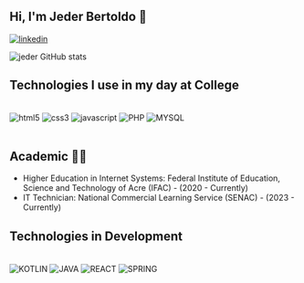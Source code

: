 ## Hi, I'm Jeder Bertoldo 👋

[![linkedin](https://img.shields.io/badge/LinkedIn-0077B5?style=for-the-badge&logo=linkedin&logoColor=white)](https://www.linkedin.com/in/jeder-valdivino-3700101b0/)

![jeder GitHub stats](https://github-readme-stats.vercel.app/api?username=jeder-Bertoldo&show_icons=true&theme=tokyonight)

## Technologies I use in my day at College
<div style ="display: inline_block"><br>
<img align="center" alt= "html5" src="https://img.shields.io/badge/HTML5-E34F26?style=for-the-badge&logo=html5&logoColor=white"/>
<img align="center" alt= "css3" src="https://img.shields.io/badge/CSS3-1572B6?style=for-the-badge&logo=css3&logoColor=white"/>
<img align="center" alt= "javascript" src="https://img.shields.io/badge/JavaScript-F7DF1E?style=for-the-badge&logo=javascript&logoColor=black">
<img align="center" alt= "PHP" src="https://img.shields.io/badge/PHP-777BB4?style=for-the-badge&logo=php&logoColor=white">
<img align="center" alt= "MYSQL" src="https://img.shields.io/badge/MySQL-00000F?style=for-the-badge&logo=mysql&logoColor=white">
</div></br>

## Academic 🧑‍💻

* Higher Education in Internet Systems: Federal Institute of Education, Science and Technology of Acre (IFAC) - (2020 - Currently)
* IT Technician: National Commercial Learning Service (SENAC) - (2023 - Currently)


## Technologies in Development
<div style ="display: inline_block"><br>
<img align="center" alt= "KOTLIN" src="https://img.shields.io/badge/Kotlin-0095D5?&style=for-the-badge&logo=kotlin&logoColor=white"/>
<img align="center" alt= "JAVA" src="https://img.shields.io/badge/Java-ED8B00?style=for-the-badge&logo=openjdk&logoColor=white"/>
<img align="center" alt= "REACT" src="https://img.shields.io/badge/React-20232A?style=for-the-badge&logo=react&logoColor=61DAFB"/>
<img align="center" alt= "SPRING" src="https://img.shields.io/badge/Spring-6DB33F?style=for-the-badge&logo=spring&logoColor=white"/>
</div></br>
